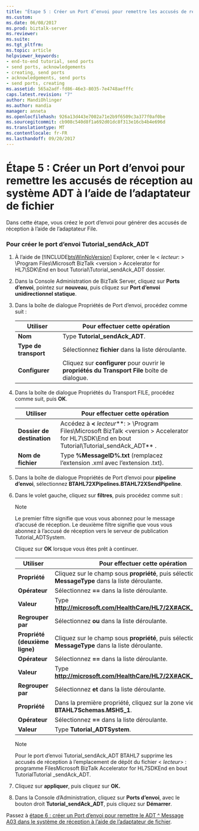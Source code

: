 ```yaml
---
title: "Étape 5 : Créer un Port d’envoi pour remettre les accusés de réception au système ADT à l’aide de l’adaptateur File | Documents Microsoft"
ms.custom: 
ms.date: 06/08/2017
ms.prod: biztalk-server
ms.reviewer: 
ms.suite: 
ms.tgt_pltfrm: 
ms.topic: article
helpviewer_keywords:
- end-to-end tutorial, send ports
- send ports, acknowledgements
- creating, send ports
- acknowledgements, send ports
- send ports, creating
ms.assetid: 565a2adf-fd86-46e3-8035-7e4748aefffc
caps.latest.revision: "7"
author: MandiOhlinger
ms.author: mandia
manager: anneta
ms.openlocfilehash: 926a13d443e7002a71e2b9f6509c3a377f0af0be
ms.sourcegitcommit: cb908c540d8f1a692d01dc8f313e16cb4b4e696d
ms.translationtype: MT
ms.contentlocale: fr-FR
ms.lasthandoff: 09/20/2017
---
```

# <a name="step-5-create-a-send-port-to-deliver-acknowledgments-to-the-adt-system-using-the-file-adapter"></a>Étape 5 : Créer un Port d’envoi pour remettre les accusés de réception au système ADT à l’aide de l’adaptateur de fichier
Dans cette étape, vous créez le port d’envoi pour générer des accusés de réception à l’aide de l’adaptateur File.  
  
### <a name="to-create-the-tutorialsendackadt-send-port"></a>Pour créer le port d’envoi Tutorial_sendAck_ADT  
  
1.  À l’aide de [!INCLUDE[btsWinNoVersion](../../includes/btswinnoversion-md.md)] Explorer, créer le \< *lecteur*: > \Program Files\Microsoft BizTalk \<version > Accelerator for HL7\SDK\End en bout Tutorial\Tutorial_sendAck_ADT dossier.  
  
2.  Dans la Console Administration de BizTalk Server, cliquez sur **Ports d’envoi**, pointez sur **nouveau**, puis cliquez sur **Port d’envoi unidirectionnel statique**.  
  
3.  Dans la boîte de dialogue Propriétés de Port d’envoi, procédez comme suit :  
  
    |Utiliser|Pour effectuer cette opération|  
    |--------------|----------------|  
    |**Nom**|Type **Tutorial_sendAck_ADT**.|  
    |**Type de transport**|Sélectionnez **fichier** dans la liste déroulante.|  
    |**Configurer**|Cliquez sur **configurer** pour ouvrir le **propriétés du Transport File** boîte de dialogue.|  
  
4.  Dans la boîte de dialogue Propriétés du Transport FILE, procédez comme suit, puis **OK**.  
  
    |Utiliser|Pour effectuer cette opération|  
    |--------------|----------------|  
    |**Dossier de destination**|Accédez à  **\<**  *lecteur***: > \Program Files\Microsoft BizTalk \<version > Accelerator for HL7\SDK\End en bout Tutorial\Tutorial_sendAck_ADT** .|  
    |**Nom de fichier**|Type **%MessageID%.txt** (remplacez l’extension .xml avec l’extension .txt).|  
  
5.  Dans la boîte de dialogue Propriétés de Port d’envoi pour **pipeline d’envoi**, sélectionnez **BTAHL72XPipelines.BTAHL72XSendPipeline**.  
  
6.  Dans le volet gauche, cliquez sur **filtres**, puis procédez comme suit :  
  
    > [!NOTE]
    >  Le premier filtre signifie que vous vous abonnez pour le message d’accusé de réception. Le deuxième filtre signifie que vous vous abonnez à l’accusé de réception vers le serveur de publication Tutorial_ADTSystem.  
  
     Cliquez sur **OK** lorsque vous êtes prêt à continuer.  
  
    |Utiliser|Pour effectuer cette opération|  
    |--------------|----------------|  
    |**Propriété**|Cliquez sur le champ sous **propriété**, puis sélectionnez **BTS. MessageType** dans la liste déroulante.|  
    |**Opérateur**|Sélectionnez  **==**  dans la liste déroulante.|  
    |**Valeur**|Type **http://microsoft.com/HealthCare/HL7/2X#ACK_24_GLO_DEF**.|  
    |**Regrouper par**|Sélectionnez **ou** dans la liste déroulante.|  
    |**Propriété (deuxième ligne)**|Cliquez sur le champ sous **propriété**, puis sélectionnez **BTS. MessageType** dans la liste déroulante.|  
    |**Opérateur**|Sélectionnez  **==**  dans la liste déroulante.|  
    |**Valeur**|Type **http://microsoft.com/HealthCare/HL7/2X#ACK_25_GLO_DEF.**|  
    |**Regrouper par**|Sélectionnez **et** dans la liste déroulante.|  
    |**Propriété**|Dans la première propriété, cliquez sur la zone vierge, puis **BTAHL7Schemas.MSH5_1**.|  
    |**Opérateur**|Sélectionnez  **==**  dans la liste déroulante.|  
    |**Valeur**|Type **Tutorial_ADTSystem**.|  
  
    > [!NOTE]
    >  Pour le port d’envoi Tutorial_sendAck_ADT BTAHL7 supprime les accusés de réception à l’emplacement de dépôt du fichier \< *lecteur*> : programme FilesMicrosoft BizTalk <version> Accelerator for HL7SDKEnd en bout TutorialTutorial _sendAck_ADT.  
  
7.  Cliquez sur **appliquer**, puis cliquez sur **OK.**  
  
8.  Dans la Console d’Administration, cliquez sur **Ports d’envoi**, avec le bouton droit **Tutorial_sendAck_ADT**, puis cliquez sur **Démarrer**.  
  
 Passez à [étape 6 : créer un Port d’envoi pour remettre le ADT ^ Message A03 dans le système de réception à l’aide de l’adaptateur de fichier](../../adapters-and-accelerators/accelerator-hl7/step-6-create-send-port-to-deliver-adt^a03-message-to-rx-system-using-file.md).